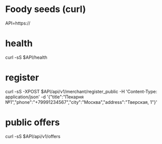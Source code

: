 
# Foody seeds (curl)
API=https://<backend>

# health
curl -sS $API/health

# register
curl -sS -XPOST $API/api/v1/merchant/register_public -H 'Content-Type: application/json' -d '{"title":"Пекарня №1","phone":"+79991234567","city":"Москва","address":"Тверская, 1"}'

# public offers
curl -sS $API/api/v1/offers

